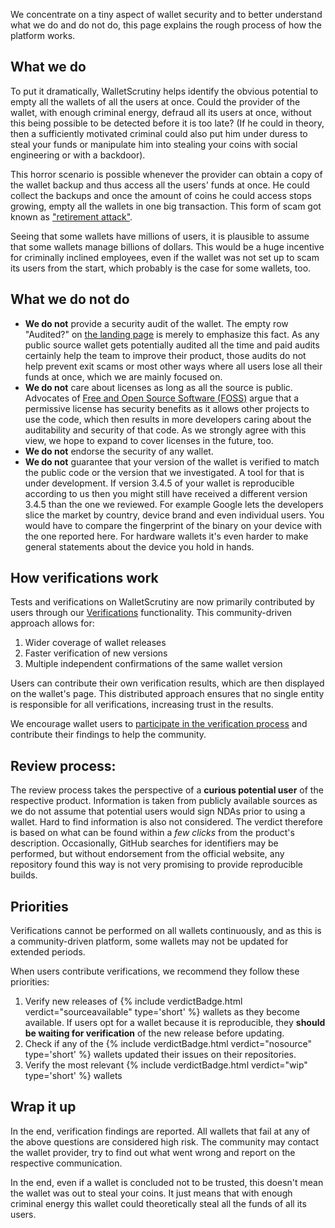 We concentrate on a tiny aspect of wallet security and to better understand
what we do and do not do, this page explains the rough process of how the platform works.

## What we do

To put it dramatically, WalletScrutiny helps identify the obvious potential to empty all the wallets
of all the users at once. Could the provider of the wallet, with enough criminal
energy, defraud all its users at once, without this being possible to be
detected before it is
too late? (If he could in theory, then a sufficiently motivated criminal could
also put him under duress to steal your funds or manipulate him into stealing
your coins with social engineering or with a backdoor).

This horror scenario is possible whenever the provider can obtain a copy of the wallet
backup and thus access all the users' funds at once. He could collect the
backups and once the amount of coins he could access stops growing, empty all
the wallets in one big transaction. This form of scam got known as ["retirement
attack"](https://medium.com/@michaelflaxman/how-should-i-store-my-bitcoin-43874ac208e4).

Seeing that some wallets have millions of users, it is plausible to assume that
some wallets manage billions of dollars. This would be a huge incentive for criminally
inclined employees, even if the wallet was not set up to scam its users from the
start, which probably is the case for some wallets, too.

## What we do not do

* **<span id="noAudit">We do not</span>** provide a security audit of the wallet.
  The empty row "Audited?" on [the landing page](/) is merely to emphasize
  this fact. As any public source wallet gets potentially audited all the time
  and paid audits certainly help the team to improve their product, those audits
  do not help prevent exit scams or most other ways where all users lose all
  their funds at once, which we are mainly focused on.
* **<span id="foss">We do not</span>** care about licenses as long as all the
  source is public.
  Advocates of [Free and Open Source Software (FOSS)](https://opensource.org/osd)
  argue that a permissive license has security benefits as it allows other
  projects to use the code, which then results in more developers caring about
  the auditability and security of that code. As we strongly agree with this
  view, we hope to expand to cover licenses in the future, too.
* **We do not** endorse the security of any wallet.
* **We do not** guarantee that your version of the wallet is verified to match
  the public code or the version that we investigated. A tool for that is under
  development. If version 3.4.5 of your wallet is reproducible according to us
  then you might still have received a different version 3.4.5 than the one we
  reviewed. For example Google lets the developers slice the market by country,
  device brand
  and even individual users. You would have to compare the fingerprint of the
  binary on your device with the one reported here. For hardware wallets it's even
  harder to make general statements about the device you hold in hands.

## How verifications work

Tests and verifications on WalletScrutiny are now primarily contributed by users through our [Verifications](/verifications/) functionality. This community-driven approach allows for:

1. Wider coverage of wallet releases
2. Faster verification of new versions
3. Multiple independent confirmations of the same wallet version

Users can contribute their own verification results, which are then displayed on the wallet's page. This distributed approach ensures that no single entity is responsible for all verifications, increasing trust in the results.

We encourage wallet users to [participate in the verification process](/verifications/) and contribute their findings to help the community.

## Review process:

The review process takes the perspective of a **curious potential user** of the respective product.
Information is taken from publicly available sources as we do not assume that
potential users would sign NDAs prior to using a wallet. Hard to find information is also not considered. The verdict therefore is based on what can be found
within a *few clicks* from the product's description. Occasionally, GitHub searches for identifiers may be performed, but without endorsement from the official website,
any repository found this way is not very promising to provide reproducible
builds.

## Priorities

Verifications cannot be performed on all wallets continuously, and as this is a community-driven platform, some wallets may not be updated for extended periods.

When users contribute verifications, we recommend they follow these priorities:

1. Verify new releases of {% include verdictBadge.html verdict="sourceavailable" type='short' %}
   wallets as they become available. If
   users opt for a wallet because it is reproducible, they **should be waiting for
   verification** of the new release before updating.
1. Check if any of the {% include verdictBadge.html verdict="nosource" type='short' %} wallets updated their issues on their
   repositories.
1. Verify the most relevant {% include verdictBadge.html verdict="wip" type='short' %} wallets

## Wrap it up

In the end, verification findings are reported. All wallets that fail at any of the above
questions are considered high risk. The community may contact the wallet
provider, try to find out what went wrong and report on the respective
communication.

In the end, even if a wallet is concluded not to be trusted, this doesn't mean the
wallet was out to steal your coins. It just means that with enough criminal energy this wallet could theoretically steal all the funds
of all its users.
